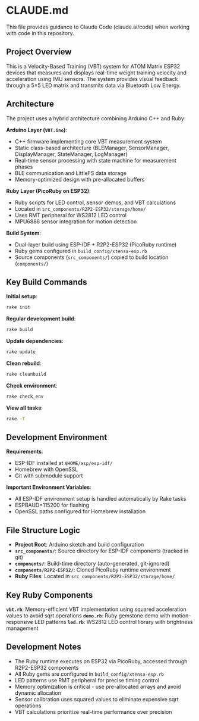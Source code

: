 # CLAUDE.md

This file provides guidance to Claude Code (claude.ai/code) when working with code in this repository.

## Project Overview

This is a Velocity-Based Training (VBT) system for ATOM Matrix ESP32 devices that measures and displays real-time weight training velocity and acceleration using IMU sensors. The system provides visual feedback through a 5×5 LED matrix and transmits data via Bluetooth Low Energy.

## Architecture

The project uses a hybrid architecture combining Arduino C++ and Ruby:

**Arduino Layer (`VBT.ino`)**:
- C++ firmware implementing core VBT measurement system
- Static class-based architecture (BLEManager, SensorManager, DisplayManager, StateManager, LogManager)
- Real-time sensor processing with state machine for measurement phases
- BLE communication and LittleFS data storage
- Memory-optimized design with pre-allocated buffers

**Ruby Layer (PicoRuby on ESP32)**:
- Ruby scripts for LED control, sensor demos, and VBT calculations
- Located in `src_components/R2P2-ESP32/storage/home/`
- Uses RMT peripheral for WS2812 LED control
- MPU6886 sensor integration for motion detection

**Build System**:
- Dual-layer build using ESP-IDF + R2P2-ESP32 (PicoRuby runtime)
- Ruby gems configured in `build_config/xtensa-esp.rb`
- Source components (`src_components/`) copied to build location (`components/`)

## Key Build Commands

**Initial setup**:
```bash
rake init
```

**Regular development build**:
```bash
rake build
```

**Update dependencies**:
```bash
rake update
```

**Clean rebuild**:
```bash
rake cleanbuild
```

**Check environment**:
```bash
rake check_env
```

**View all tasks**:
```bash
rake -T
```

## Development Environment

**Requirements**:
- ESP-IDF installed at `$HOME/esp/esp-idf/`
- Homebrew with OpenSSL
- Git with submodule support

**Important Environment Variables**:
- All ESP-IDF environment setup is handled automatically by Rake tasks
- ESPBAUD=115200 for flashing
- OpenSSL paths configured for Homebrew installation

## File Structure Logic

- **Project Root**: Arduino sketch and build configuration
- **`src_components/`**: Source directory for ESP-IDF components (tracked in git)
- **`components/`**: Build-time directory (auto-generated, git-ignored)
- **`components/R2P2-ESP32/`**: Cloned PicoRuby runtime environment
- **Ruby Files**: Located in `src_components/R2P2-ESP32/storage/home/`

## Key Ruby Components

**`vbt.rb`**: Memory-efficient VBT implementation using squared acceleration values to avoid sqrt operations
**`demo.rb`**: Ruby gemstone demo with motion-responsive LED patterns
**`led.rb`**: WS2812 LED control library with brightness management

## Development Notes

- The Ruby runtime executes on ESP32 via PicoRuby, accessed through R2P2-ESP32 components
- All Ruby gems are configured in `build_config/xtensa-esp.rb`
- LED patterns use RMT peripheral for precise timing control
- Memory optimization is critical - use pre-allocated arrays and avoid dynamic allocation
- Sensor calibration uses squared values to eliminate expensive sqrt operations
- VBT calculations prioritize real-time performance over precision